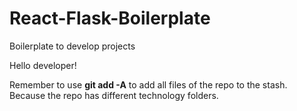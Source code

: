# React-Flask-Boilerplate
Boilerplate to develop projects

Hello developer!

Remember to use **git add -A** to add all files of the repo to the stash. Because the repo has different technology folders.
